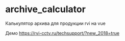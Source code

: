 # archive_calculator
Калькулятор архива для продукции rvi на vue

Демо https://rvi-cctv.ru/techsupport/?new_2018=true
